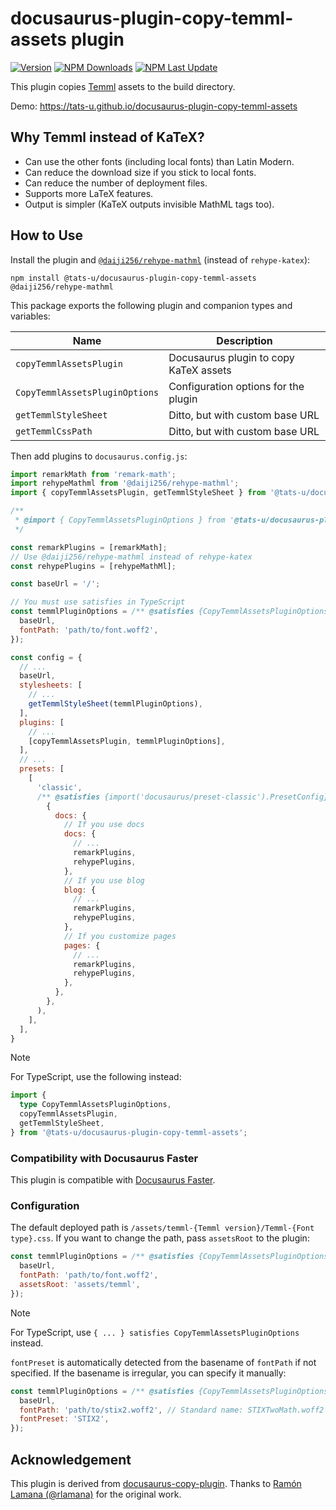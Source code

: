 # docusaurus-plugin-copy-temml-assets plugin

[![Version](https://img.shields.io/npm/v/@tats-u/docusaurus-plugin-copy-temml-assets)](https://npmjs.com/package/@tats-u/docusaurus-plugin-copy-temml-assets) [![NPM Downloads](https://img.shields.io/npm/dm/@tats-u/docusaurus-plugin-copy-temml-assets)](https://npmjs.com/package/@tats-u/docusaurus-plugin-copy-temml-assets) [![NPM Last Update](https://img.shields.io/npm/last-update/@tats-u/docusaurus-plugin-copy-temml-assets)](https://npmjs.com/package/@tats-u/docusaurus-plugin-copy-temml-assets)

This plugin copies [Temml](https://temml.org) assets to the build directory.

Demo: https://tats-u.github.io/docusaurus-plugin-copy-temml-assets

## Why Temml instead of KaTeX?

- Can use the other fonts (including local fonts) than Latin Modern.
- Can reduce the download size if you stick to local fonts.
- Can reduce the number of deployment files.
- Supports more LaTeX features.
- Output is simpler (KaTeX outputs invisible MathML tags too).

## How to Use

Install the plugin and [`@daiji256/rehype-mathml`](https://github.com/daiji256/rehype-mathml) (instead of `rehype-katex`):

```
npm install @tats-u/docusaurus-plugin-copy-temml-assets @daiji256/rehype-mathml
```

This package exports the following plugin and companion types and variables:

| Name | Description |
| --- | --- |
| `copyTemmlAssetsPlugin` | Docusaurus plugin to copy KaTeX assets |
| `CopyTemmlAssetsPluginOptions` | Configuration options for the plugin |
| `getTemmlStyleSheet` | Ditto, but with custom base URL |
| `getTemmlCssPath` | Ditto, but with custom base URL |

Then add plugins to `docusaurus.config.js`:

```js
import remarkMath from 'remark-math';
import rehypeMathml from '@daiji256/rehype-mathml';
import { copyTemmlAssetsPlugin, getTemmlStyleSheet } from '@tats-u/docusaurus-plugin-copy-temml-assets';

/**
 * @import { CopyTemmlAssetsPluginOptions } from '@tats-u/docusaurus-plugin-copy-temml-assets';
 */

const remarkPlugins = [remarkMath];
// Use @daiji256/rehype-mathml instead of rehype-katex
const rehypePlugins = [rehypeMathMl];

const baseUrl = '/';

// You must use satisfies in TypeScript
const temmlPluginOptions = /** @satisfies {CopyTemmlAssetsPluginOptions} */ ({
  baseUrl,
  fontPath: 'path/to/font.woff2',
});

const config = {
  // ...
  baseUrl,
  stylesheets: [
    // ...
    getTemmlStyleSheet(temmlPluginOptions),
  ],
  plugins: [
    // ...
    [copyTemmlAssetsPlugin, temmlPluginOptions],
  ],
  // ...
  presets: [
    [
      'classic',
      /** @satisfies {import('docusaurus/preset-classic').PresetConfig} */ (
        {
          docs: {
            // If you use docs
            docs: {
              // ...
              remarkPlugins,
              rehypePlugins,
            },
            // If you use blog
            blog: {
              // ...
              remarkPlugins,
              rehypePlugins,
            },
            // If you customize pages
            pages: {
              // ...
              remarkPlugins,
              rehypePlugins,
            },
          },
        },
      ),
    ],
  ],
}
```

> [!NOTE]
> For TypeScript, use the following instead:
>
> ```ts
> import {
>   type CopyTemmlAssetsPluginOptions,
>   copyTemmlAssetsPlugin,
>   getTemmlStyleSheet,
> } from '@tats-u/docusaurus-plugin-copy-temml-assets';
> ```

### Compatibility with Docusaurus Faster

This plugin is compatible with [Docusaurus Faster](https://github.com/facebook/docusaurus/issues/10556).

### Configuration

The default deployed path is `/assets/temml-{Temml version}/Temml-{Font type}.css`. If you want to change the path, pass `assetsRoot` to the plugin:

```js
const temmlPluginOptions = /** @satisfies {CopyTemmlAssetsPluginOptions} */ ({
  baseUrl,
  fontPath: 'path/to/font.woff2',
  assetsRoot: 'assets/temml',
});
```

> [!NOTE]
> For TypeScript, use `{ ... } satisfies CopyTemmlAssetsPluginOptions` instead.

`fontPreset` is automatically detected from the basename of `fontPath` if not specified. If the basename is irregular, you can specify it manually:

```js
const temmlPluginOptions = /** @satisfies {CopyTemmlAssetsPluginOptions} */ ({
  baseUrl,
  fontPath: 'path/to/stix2.woff2', // Standard name: STIXTwoMath.woff2
  fontPreset: 'STIX2',
});
```

## Acknowledgement

This plugin is derived from [docusaurus-copy-plugin](https://github.com/rlamana/docusaurus-plugin-copy). Thanks to [Ramón Lamana (@rlamana)](https://github.com/rlamana) for the original work.
